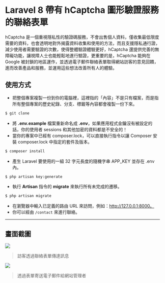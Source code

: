 # Laravel 8 帶有 hCaptcha 圖形驗證服務的聯絡表單

hCaptcha 是一個重視隱私性的驗證碼服務，不會出售個人資料，僅收集最低限度需要的資料，也會透明地對外揭露資料收集和使用的方法，而且支援隱私通行證，減少使用者需要驗證的次數，使得整體驗證體驗更好，hCaptcha 還提供完善的無障礙功能，讓視障人士也能輕鬆地進行驗證，更重要的是，hCaptcha 能夠在 Google 被封鎖的地區運作，並透過電子郵件聯絡表單取得網站訪客的意見回饋，進而改善產品和服務，並運用這些想法改善所有人的體驗。 

## 使用方式
- 把整個專案複製一份到你的電腦裡，這裡指的「內容」不是只有檔案，而是指所有整個專案的歷史紀錄、分支、標籤等內容都會複製一份下來。
```sh
$ git clone
```
- 將 __.env.example__ 檔案重新命名成 __.env__，如果應用程式金鑰沒有被設定的話，你的使用者 sessions 和其他加密的資料都是不安全的！
- 當你的專案中已經有 composer.lock，可以直接執行指令以讓 Composer 安裝 composer.lock 中指定的套件及版本。
```sh
$ composer install
```
- 產生 Laravel 要使用的一組 32 字元長度的隨機字串 APP_KEY 並存在 .env 內。
```sh
$ php artisan key:generate
```
- 執行 __Artisan__ 指令的 __migrate__ 來執行所有未完成的遷移。
```sh
$ php artisan migrate
```
- 在瀏覽器中輸入已定義的路由 URL 來訪問，例如：http://127.0.0.1:8000。
- 你可以經由 `/contact` 來進行聯絡。

----

## 畫面截圖
![](https://i.imgur.com/yGCWCyr.png)
> 訪客透過聯絡表單傳達訊息

![](https://i.imgur.com/wasnQtn.png)
> 透過表單寄送電子郵件給網站管理者